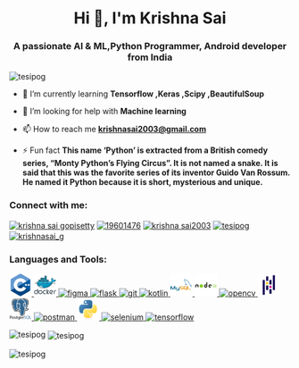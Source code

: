 

<h1 align="center">Hi 👋, I'm Krishna Sai</h1>
<h3 align="center">A passionate AI & ML,Python Programmer, Android developer from India</h3>

<p align="left"> <img src="https://komarev.com/ghpvc/?username=tesipog&label=Profile%20views&color=0e75b6&style=flat" alt="tesipog" /> </p>

- 🌱 I’m currently learning **Tensorflow ,Keras ,Scipy ,BeautifulSoup**

- 🤝 I’m looking for help with **Machine learning**

- 📫 How to reach me **krishnasai2003@gmail.com**

- ⚡ Fun fact **This name ‘Python’ is extracted from a British comedy series, “Monty Python’s Flying Circus”. It is not named a snake. It is said that this was the favorite series of its inventor Guido Van Rossum. He named it Python because it is short, mysterious and unique.**

<h3 align="left">Connect with me:</h3>
<p align="left">
<a href="https://linkedin.com/in/krishna sai gopisetty" target="blank"><img align="center" src="https://raw.githubusercontent.com/rahuldkjain/github-profile-readme-generator/master/src/images/icons/Social/linked-in-alt.svg" alt="krishna sai gopisetty" height="30" width="40" /></a>
<a href="https://stackoverflow.com/users/19601476" target="blank"><img align="center" src="https://raw.githubusercontent.com/rahuldkjain/github-profile-readme-generator/master/src/images/icons/Social/stack-overflow.svg" alt="19601476" height="30" width="40" /></a>
<a href="https://kaggle.com/krishna sai2003" target="blank"><img align="center" src="https://raw.githubusercontent.com/rahuldkjain/github-profile-readme-generator/master/src/images/icons/Social/kaggle.svg" alt="krishna sai2003" height="30" width="40" /></a>
<a href="https://www.codechef.com/users/tesipog" target="blank"><img align="center" src="https://cdn.jsdelivr.net/npm/simple-icons@3.1.0/icons/codechef.svg" alt="tesipog" height="30" width="40" /></a>
<a href="https://www.hackerrank.com/krishnasai_g" target="blank"><img align="center" src="https://raw.githubusercontent.com/rahuldkjain/github-profile-readme-generator/master/src/images/icons/Social/hackerrank.svg" alt="krishnasai_g" height="30" width="40" /></a>
</p>

<h3 align="left">Languages and Tools:</h3>
<p align="left"> <a href="https://www.w3schools.com/cpp/" target="_blank" rel="noreferrer"> <img src="https://raw.githubusercontent.com/devicons/devicon/master/icons/cplusplus/cplusplus-original.svg" alt="cplusplus" width="40" height="40"/> </a> <a href="https://www.docker.com/" target="_blank" rel="noreferrer"> <img src="https://raw.githubusercontent.com/devicons/devicon/master/icons/docker/docker-original-wordmark.svg" alt="docker" width="40" height="40"/> </a> <a href="https://www.figma.com/" target="_blank" rel="noreferrer"> <img src="https://www.vectorlogo.zone/logos/figma/figma-icon.svg" alt="figma" width="40" height="40"/> </a> <a href="https://flask.palletsprojects.com/" target="_blank" rel="noreferrer"> <img src="https://www.vectorlogo.zone/logos/pocoo_flask/pocoo_flask-icon.svg" alt="flask" width="40" height="40"/> </a> <a href="https://git-scm.com/" target="_blank" rel="noreferrer"> <img src="https://www.vectorlogo.zone/logos/git-scm/git-scm-icon.svg" alt="git" width="40" height="40"/> </a> <a href="https://kotlinlang.org" target="_blank" rel="noreferrer"> <img src="https://www.vectorlogo.zone/logos/kotlinlang/kotlinlang-icon.svg" alt="kotlin" width="40" height="40"/> </a> <a href="https://www.mysql.com/" target="_blank" rel="noreferrer"> <img src="https://raw.githubusercontent.com/devicons/devicon/master/icons/mysql/mysql-original-wordmark.svg" alt="mysql" width="40" height="40"/> </a> <a href="https://nodejs.org" target="_blank" rel="noreferrer"> <img src="https://raw.githubusercontent.com/devicons/devicon/master/icons/nodejs/nodejs-original-wordmark.svg" alt="nodejs" width="40" height="40"/> </a> <a href="https://opencv.org/" target="_blank" rel="noreferrer"> <img src="https://www.vectorlogo.zone/logos/opencv/opencv-icon.svg" alt="opencv" width="40" height="40"/> </a> <a href="https://pandas.pydata.org/" target="_blank" rel="noreferrer"> <img src="https://raw.githubusercontent.com/devicons/devicon/2ae2a900d2f041da66e950e4d48052658d850630/icons/pandas/pandas-original.svg" alt="pandas" width="40" height="40"/> </a> <a href="https://www.postgresql.org" target="_blank" rel="noreferrer"> <img src="https://raw.githubusercontent.com/devicons/devicon/master/icons/postgresql/postgresql-original-wordmark.svg" alt="postgresql" width="40" height="40"/> </a> <a href="https://postman.com" target="_blank" rel="noreferrer"> <img src="https://www.vectorlogo.zone/logos/getpostman/getpostman-icon.svg" alt="postman" width="40" height="40"/> </a> <a href="https://www.python.org" target="_blank" rel="noreferrer"> <img src="https://raw.githubusercontent.com/devicons/devicon/master/icons/python/python-original.svg" alt="python" width="40" height="40"/> </a> <a href="https://www.selenium.dev" target="_blank" rel="noreferrer"> <img src="https://raw.githubusercontent.com/detain/svg-logos/780f25886640cef088af994181646db2f6b1a3f8/svg/selenium-logo.svg" alt="selenium" width="40" height="40"/> </a> <a href="https://www.tensorflow.org" target="_blank" rel="noreferrer"> <img src="https://www.vectorlogo.zone/logos/tensorflow/tensorflow-icon.svg" alt="tensorflow" width="40" height="40"/> </a> </p>

<p><img align="left" src="https://github-readme-stats.vercel.app/api/top-langs?username=tesipog&show_icons=true&locale=en&layout=compact" alt="tesipog" /></p>

<p>&nbsp;<img align="center" src="https://github-readme-stats.vercel.app/api?username=tesipog&show_icons=true&locale=en" alt="tesipog" /></p>

<p><img align="center" src="https://github-readme-streak-stats.herokuapp.com/?user=tesipog&" alt="tesipog" /></p>
